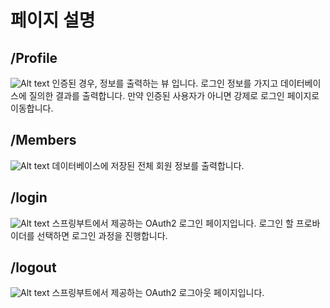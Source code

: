 # 페이지 설명

## /Profile
![Alt text](/img/profile.jpg)
인증된 경우, 정보를 출력하는 뷰 입니다. 로그인 정보를 가지고 데이터베이스에 질의한 결과를 출력합니다. 만약 인증된 사용자가 아니면 강제로 로그인 페이지로 이동합니다.

## /Members
![Alt text](/img/member.jpg)
데이터베이스에 저장된 전체 회원 정보를 출력합니다.

## /login
![Alt text](/img/login.jpg)
스프링부트에서 제공하는 OAuth2 로그인 페이지입니다. 로그인 할 프로바이더를 선택하면 로그인 과정을 진행합니다.

## /logout
![Alt text](/img/logout.jpg)
스프링부트에서 제공하는 OAuth2 로그아웃 페이지입니다.
